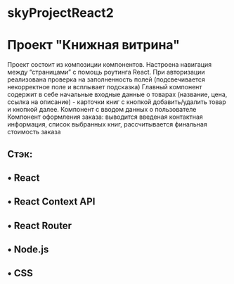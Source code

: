 # skyProjectReact2
# Проект "Книжная витрина"

Проект состоит из композиции компонентов. Настроена навигация между “страницами” с помощь роутинга React.
При авторизации реализована проверка на заполненность полей (подсвечивается некорректное поле и всплывает подсказка)
Главный компонент содержит в себе начальные входные данные о товарах (название, цена, ссылка на описание) - карточки книг с кнопкой добавить/удалить товар и кнопкой далее.
Компонент с вводом данных о пользователе
Компонент оформления заказа: выводится введеная контактная информация, список выбранных книг, рассчитывается финальная стоимость заказа

## Стэк:
## • React
## • React Context API
## • React Router
## • Node.js
## • CSS
